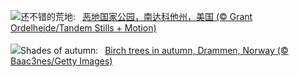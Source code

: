 ![](https://www.bing.com/th?id=OHR.BadlandsSunrise_ZH-CN5906162228_UHD.jpg&w=1000)还不错的荒地:&nbsp;&ensp;[恶地国家公园，南达科他州，美国 (© Grant Ordelheide/Tandem Stills + Motion)](https://www.bing.com/th?id=OHR.BadlandsSunrise_ZH-CN5906162228_UHD.jpg)
<br><br/>
![](https://www.bing.com/th?id=OHR.NorwayBirch_EN-US7497125692_UHD.jpg&w=1000)Shades of autumn:&nbsp;&ensp;[Birch trees in autumn, Drammen, Norway (© Baac3nes/Getty Images)](https://www.bing.com/th?id=OHR.NorwayBirch_EN-US7497125692_UHD.jpg)
<br><br/>
